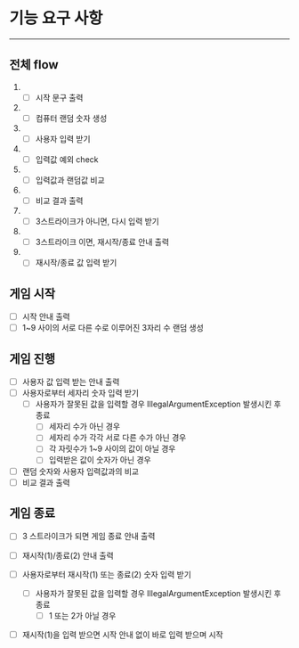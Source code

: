 
# 기능 요구 사항

----

## 전체 flow

1. - [ ] 시작 문구 출력
2. - [ ] 컴퓨터 랜덤 숫자 생성
3. - [ ] 사용자 입력 받기
4. - [ ] 입력값 예외 check
5. - [ ] 입력값과 랜덤값 비교
6. - [ ] 비교 결과 출력
7. - [ ] 3스트라이크가 아니면, 다시 입력 받기
8. - [ ] 3스트라이크 이면, 재시작/종료 안내 출력
9. - [ ] 재시작/종료 값 입력 받기

## 게임 시작
- [ ] 시작 안내 출력
- [ ] 1~9 사이의 서로 다른 수로 이루어진 3자리 수 랜덤 생성

## 게임 진행
- [ ] 사용자 값 입력 받는 안내 출력
- [ ] 사용자로부터 세자리 숫자 입력 받기
    - [ ] 사용자가 잘못된 값을 입력할 경우 IllegalArgumentException 발생시킨 후 종료
        - [ ] 세자리 수가 아닌 경우
        - [ ] 세자리 수가 각각 서로 다른 수가 아닌 경우
        - [ ] 각 자릿수가 1~9 사이의 값이 아닐 경우
        - [ ] 입력받은 값이 숫자가 아닌 경우
- [ ] 랜덤 숫자와 사용자 입력값과의 비교
- [ ] 비교 결과 출력

## 게임 종료
- [ ] 3 스트라이크가 되면 게임 종료 안내 출력
- [ ] 재시작(1)/종료(2) 안내 출력
- [ ] 사용자로부터 재시작(1) 또는 종료(2) 숫자 입력 받기
    - [ ] 사용자가 잘못된 값을 입력할 경우 IllegalArgumentException 발생시킨 후 종료
        - [ ] 1 또는 2가 아닐 경우
- [ ] 재시작(1)을 입력 받으면 시작 안내 없이 바로 입력 받으며 시작

